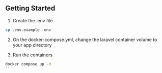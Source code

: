 ## Getting Started

1. Create the .env file

```bash
cp .env.example .env
```

2. On the docker-compose.yml, change the laravel container volume to your app directory

3. Run the containers

```bash
docker compose up -d
``
